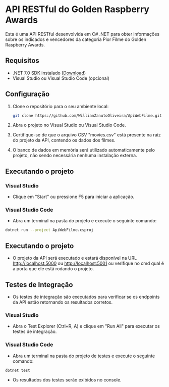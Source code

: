 # API RESTful do Golden Raspberry Awards

Esta é uma API RESTful desenvolvida em C# .NET para obter informações sobre os indicados e vencedores da categoria Pior Filme do Golden Raspberry Awards.

## Requisitos

- .NET 7.0 SDK instalado ([Download](https://dotnet.microsoft.com/pt-br/download/dotnet/7.0))
- Visual Studio ou Visual Studio Code (opcional)

## Configuração

1. Clone o repositório para o seu ambiente local:
   ```bash
   git clone https://github.com/WillianZanutoOliveira/ApiWebFilme.git
   ```
   
2. Abra o projeto no Visual Studio ou Visual Studio Code.

3. Certifique-se de que o arquivo CSV "movies.csv" está presente na raiz do projeto da API, contendo os dados dos filmes.

4. O banco de dados em memória será utilizado automaticamente pelo projeto, não sendo necessária nenhuma instalação externa.

## Executando o projeto

### Visual Studio

- Clique em "Start" ou pressione F5 para iniciar a aplicação.

### Visual Studio Code

- Abra um terminal na pasta do projeto e execute o seguinte comando:

```bash
dotnet run --project ApiWebFilme.csproj
```

## Executando o projeto

- O projeto da API será executado e estará disponível na URL [http://localhost:5000](http://localhost:5000) ou [http://localhost:5001](http://localhost:5001) ou verifique no cmd qual é a porta que ele está rodando o projeto.

## Testes de Integração

- Os testes de integração são executados para verificar se os endpoints da API estão retornando os resultados corretos.

### Visual Studio

- Abra o Test Explorer (Ctrl+R, A) e clique em "Run All" para executar os testes de integração.

### Visual Studio Code

- Abra um terminal na pasta do projeto de testes e execute o seguinte comando:

```bash
dotnet test
```

- Os resultados dos testes serão exibidos no console.